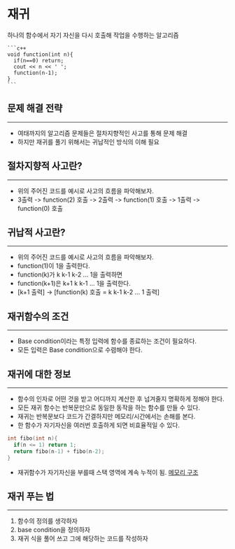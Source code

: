 # 재귀

하나의 함수에서 자기 자신을 다시 호출해 작업을 수행하는 알고리즘

    ```c++
    void function(int n){
      if(n==0) return;
      cout << n << ' ';
      function(n-1);
    }
    ```

## 문제 해결 전략

<hr>

- 여태까지의 알고리즘 문제들은 절차지향적인 사고를 통해 문제 해결
- 하지만 재귀를 풀기 위해서는 귀납적인 방식의 이해 필요

## 절차지향적 사고란?

<hr>

- 위의 주어진 코드를 예시로 사고의 흐름을 파악해보자.
- 3출력 -> function(2) 호출 -> 2출력 -> function(1) 호출 -> 1출력 -> function(0) 호출

## 귀납적 사고란?

<hr>

- 위의 주어진 코드를 예시로 사고의 흐름을 파악해보자.
- function(1)이 1을 출력한다.
- function(k)가 k k-1 k-2 ... 1을 출력하면
- function(k+1)은 k+1 k k-1 ... 1을 출력한다.
- [k+1 출력] -> [function(k) 호출 = k k-1 k-2 ... 1 출력]

## 재귀함수의 조건

<hr>

- Base condition이라는 특정 입력에 함수를 종료하는 조건이 필요하다.
- 모든 입력은 Base condition으로 수렴해야 한다.

## 재귀에 대한 정보

<hr>

- 함수의 인자로 어떤 것을 받고 어디까지 계산한 후 넘겨줄지 명확하게 정해야 한다.
- 모든 재귀 함수는 반복문만으로 동일한 동작을 하는 함수를 만들 수 있다.
- 재귀는 반복문보다 코드가 간결하지만 메모리/시간에서는 손해를 본다.
- 한 함수가 자기자신을 여러번 호출하게 되면 비효율적일 수 있다.

```c++
int fibo(int n){
  if(n <= 1) return 1;
  return fibo(n-1) + fibo(n-2);
}
```

- 재귀함수가 자기자신을 부를때 스택 영역에 계속 누적이 됨. [메모리 구조](http://www.tcpschool.com/c/c_memory_structure)

## 재귀 푸는 법

<hr>

1. 함수의 정의를 생각하자
2. base condition을 정의하자
3. 재귀 식을 풀어 쓰고 그에 해당하는 코드를 작성하자
